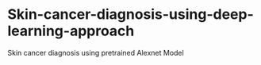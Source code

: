 # Skin-cancer-diagnosis-using-deep-learning-approach
Skin cancer diagnosis using pretrained Alexnet Model
